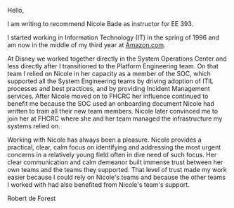 Hello,

I am writing to recommend Nicole Bade as instructor for EE 393.

I started working in Information Technology (IT) in the spring of 1996 and am
now in the middle of my third year at [Amazon.com](http://amazon.com). 

At Disney we worked together directly in the System Operations Center and less
directly after I transitioned to the Platform Engineering team. On that team
I relied on Nicole in her capacity as a member of the SOC, which supported all
the System Engineering teams by driving adoption of ITIL processes and best
practices, and by providing Incident Management services. After Nicole moved
on to FHCRC her influence continued to benefit me because the SOC used an
onboarding document Nicole had written to train all their new team members.
Nicole later convinced me to join her at FHCRC where she and her team managed
the infrastructure my systems relied on.

Working with Nicole has always been a pleasure. Nicole provides a practical,
clear, calm focus on identifying and addressing the most urgent concerns in a
relatively young field often in dire need of such focus. Her clear
communication and calm demeanor built immense trust between her own teams and
the teams they supported. That level of trust made my work easier because I
could rely on Nicole's teams and because the other teams I worked with had
also benefited from Nicole's team's support.

Robert de Forest
